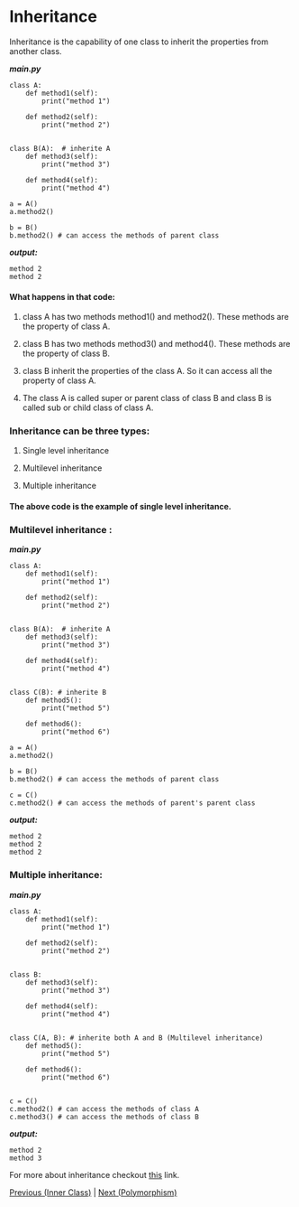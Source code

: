 # Inheritance

Inheritance is the capability of one class to inherit the properties from another class. 

***main.py***
```
class A:
	def method1(self):
		print("method 1")

	def method2(self):
		print("method 2")


class B(A):  # inherite A
	def method3(self):
		print("method 3")

	def method4(self):
		print("method 4")

a = A()
a.method2()

b = B()
b.method2() # can access the methods of parent class
```
***output:***
```
method 2
method 2
```

#### What happens in that code:
1. class A has two methods method1() and method2(). These methods are the property of class A.

2. class B has two methods method3() and method4(). These methods are the property of class B.

3. class B inherit the properties of the class A. So it can access all the property of class A.

4. The class A is called super or parent class of class B and class B is called sub or child class of class A.


### Inheritance can be three types:
1. Single level inheritance

2. Multilevel inheritance

3. Multiple inheritance

#### The above code is the example of single level inheritance.

### Multilevel inheritance :

***main.py***
```
class A:
	def method1(self):
		print("method 1")

	def method2(self):
		print("method 2")


class B(A):  # inherite A
	def method3(self):
		print("method 3")

	def method4(self):
		print("method 4")


class C(B): # inherite B
	def method5():
		print("method 5")

	def method6():
		print("method 6")

a = A()
a.method2()

b = B()
b.method2() # can access the methods of parent class

c = C()
c.method2() # can access the methods of parent's parent class
```
***output:***
```
method 2
method 2
method 2
```

### Multiple inheritance:
***main.py***
```
class A:
	def method1(self):
		print("method 1")

	def method2(self):
		print("method 2")


class B: 
	def method3(self):
		print("method 3")

	def method4(self):
		print("method 4")


class C(A, B): # inherite both A and B (Multilevel inheritance)
	def method5():
		print("method 5")

	def method6():
		print("method 6")


c = C()
c.method2() # can access the methods of class A
c.method3() # can access the methods of class B
```
***output:***
```
method 2
method 3
```

For more about inheritance checkout <a href="https://www.geeksforgeeks.org/inheritance-in-python/">this</a> link.


<p>
	<a href="https://github.com/Arif-Shahriar028/Python-OOP-Concept/blob/master/Topics/Inner%20Class.md">Previous (Inner Class)</a>    |	<a href="https://github.com/Arif-Shahriar028/Python-OOP-Concept/blob/master/Topics/Polymorphism.md">Next (Polymorphism)</a>
</p>